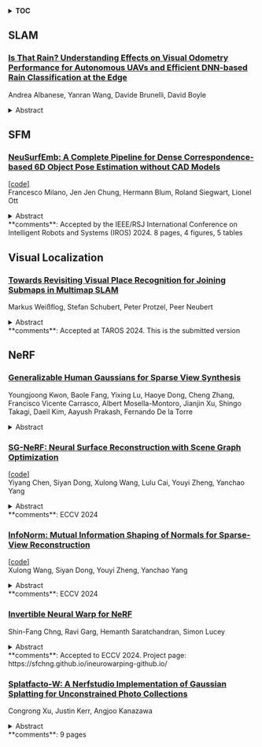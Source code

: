 <details>
  <summary><b>TOC</b></summary>
  <ol>
    <li><a href=#slam>SLAM</a></li>
      <ul>
        <li><a href=#Is-That-Rain?-Understanding-Effects-on-Visual-Odometry-Performance-for-Autonomous-UAVs-and-Efficient-DNN-based-Rain-Classification-at-the-Edge>Is That Rain? Understanding Effects on Visual Odometry Performance for Autonomous UAVs and Efficient DNN-based Rain Classification at the Edge</a></li>
      </ul>
    </li>
    <li><a href=#sfm>SFM</a></li>
      <ul>
        <li><a href=#NeuSurfEmb:-A-Complete-Pipeline-for-Dense-Correspondence-based-6D-Object-Pose-Estimation-without-CAD-Models>NeuSurfEmb: A Complete Pipeline for Dense Correspondence-based 6D Object Pose Estimation without CAD Models</a></li>
      </ul>
    </li>
    <li><a href=#visual-localization>Visual Localization</a></li>
      <ul>
        <li><a href=#Towards-Revisiting-Visual-Place-Recognition-for-Joining-Submaps-in-Multimap-SLAM>Towards Revisiting Visual Place Recognition for Joining Submaps in Multimap SLAM</a></li>
      </ul>
    </li>
    <li><a href=#nerf>NeRF</a></li>
      <ul>
        <li><a href=#Generalizable-Human-Gaussians-for-Sparse-View-Synthesis>Generalizable Human Gaussians for Sparse View Synthesis</a></li>
        <li><a href=#SG-NeRF:-Neural-Surface-Reconstruction-with-Scene-Graph-Optimization>SG-NeRF: Neural Surface Reconstruction with Scene Graph Optimization</a></li>
        <li><a href=#InfoNorm:-Mutual-Information-Shaping-of-Normals-for-Sparse-View-Reconstruction>InfoNorm: Mutual Information Shaping of Normals for Sparse-View Reconstruction</a></li>
        <li><a href=#Invertible-Neural-Warp-for-NeRF>Invertible Neural Warp for NeRF</a></li>
        <li><a href=#Splatfacto-W:-A-Nerfstudio-Implementation-of-Gaussian-Splatting-for-Unconstrained-Photo-Collections>Splatfacto-W: A Nerfstudio Implementation of Gaussian Splatting for Unconstrained Photo Collections</a></li>
      </ul>
    </li>
  </ol>
</details>

## SLAM  

### [Is That Rain? Understanding Effects on Visual Odometry Performance for Autonomous UAVs and Efficient DNN-based Rain Classification at the Edge](http://arxiv.org/abs/2407.12663)  
Andrea Albanese, Yanran Wang, Davide Brunelli, David Boyle  
<details>  
  <summary>Abstract</summary>  
  <ol>  
    The development of safe and reliable autonomous unmanned aerial vehicles relies on the ability of the system to recognise and adapt to changes in the local environment based on sensor inputs. State-of-the-art local tracking and trajectory planning are typically performed using camera sensor input to the flight control algorithm, but the extent to which environmental disturbances like rain affect the performance of these systems is largely unknown. In this paper, we first describe the development of an open dataset comprising ~335k images to examine these effects for seven different classes of precipitation conditions and show that a worst-case average tracking error of 1.5 m is possible for a state-of-the-art visual odometry system (VINS-Fusion). We then use the dataset to train a set of deep neural network models suited to mobile and constrained deployment scenarios to determine the extent to which it may be possible to efficiently and accurately classify these `rainy' conditions. The most lightweight of these models (MobileNetV3 small) can achieve an accuracy of 90% with a memory footprint of just 1.28 MB and a frame rate of 93 FPS, which is suitable for deployment in resource-constrained and latency-sensitive systems. We demonstrate a classification latency in the order of milliseconds using typical flight computer hardware. Accordingly, such a model can feed into the disturbance estimation component of an autonomous flight controller. In addition, data from unmanned aerial vehicles with the ability to accurately determine environmental conditions in real time may contribute to developing more granular timely localised weather forecasting.  
  </ol>  
</details>  
  
  



## SFM  

### [NeuSurfEmb: A Complete Pipeline for Dense Correspondence-based 6D Object Pose Estimation without CAD Models](http://arxiv.org/abs/2407.12207)  
[[code](https://github.com/ethz-asl/neusurfemb)]  
Francesco Milano, Jen Jen Chung, Hermann Blum, Roland Siegwart, Lionel Ott  
<details>  
  <summary>Abstract</summary>  
  <ol>  
    State-of-the-art approaches for 6D object pose estimation assume the availability of CAD models and require the user to manually set up physically-based rendering (PBR) pipelines for synthetic training data generation. Both factors limit the application of these methods in real-world scenarios. In this work, we present a pipeline that does not require CAD models and allows training a state-of-the-art pose estimator requiring only a small set of real images as input. Our method is based on a NeuS2 object representation, that we learn through a semi-automated procedure based on Structure-from-Motion (SfM) and object-agnostic segmentation. We exploit the novel-view synthesis ability of NeuS2 and simple cut-and-paste augmentation to automatically generate photorealistic object renderings, which we use to train the correspondence-based SurfEmb pose estimator. We evaluate our method on the LINEMOD-Occlusion dataset, extensively studying the impact of its individual components and showing competitive performance with respect to approaches based on CAD models and PBR data. We additionally demonstrate the ease of use and effectiveness of our pipeline on self-collected real-world objects, showing that our method outperforms state-of-the-art CAD-model-free approaches, with better accuracy and robustness to mild occlusions. To allow the robotics community to benefit from this system, we will publicly release it at https://www.github.com/ethz-asl/neusurfemb.  
  </ol>  
</details>  
**comments**: Accepted by the IEEE/RSJ International Conference on Intelligent
  Robots and Systems (IROS) 2024. 8 pages, 4 figures, 5 tables  
  
  



## Visual Localization  

### [Towards Revisiting Visual Place Recognition for Joining Submaps in Multimap SLAM](http://arxiv.org/abs/2407.12408)  
Markus Weißflog, Stefan Schubert, Peter Protzel, Peer Neubert  
<details>  
  <summary>Abstract</summary>  
  <ol>  
    Visual SLAM is a key technology for many autonomous systems. However, tracking loss can lead to the creation of disjoint submaps in multimap SLAM systems like ORB-SLAM3. Because of that, these systems employ submap merging strategies. As we show, these strategies are not always successful. In this paper, we investigate the impact of using modern VPR approaches for submap merging in visual SLAM. We argue that classical evaluation metrics are not sufficient to estimate the impact of a modern VPR component on the overall system. We show that naively replacing the VPR component does not leverage its full potential without requiring substantial interference in the original system. Because of that, we present a post-processing pipeline along with a set of metrics that allow us to estimate the impact of modern VPR components. We evaluate our approach on the NCLT and Newer College datasets using ORB-SLAM3 with NetVLAD and HDC-DELF as VPR components. Additionally, we present a simple approach for combining VPR with temporal consistency for map merging. We show that the map merging performance of ORB-SLAM3 can be improved. Building on these results, researchers in VPR can assess the potential of their approaches for SLAM systems.  
  </ol>  
</details>  
**comments**: Accepted at TAROS 2024. This is the submitted version  
  
  



## NeRF  

### [Generalizable Human Gaussians for Sparse View Synthesis](http://arxiv.org/abs/2407.12777)  
Youngjoong Kwon, Baole Fang, Yixing Lu, Haoye Dong, Cheng Zhang, Francisco Vicente Carrasco, Albert Mosella-Montoro, Jianjin Xu, Shingo Takagi, Daeil Kim, Aayush Prakash, Fernando De la Torre  
<details>  
  <summary>Abstract</summary>  
  <ol>  
    Recent progress in neural rendering has brought forth pioneering methods, such as NeRF and Gaussian Splatting, which revolutionize view rendering across various domains like AR/VR, gaming, and content creation. While these methods excel at interpolating {\em within the training data}, the challenge of generalizing to new scenes and objects from very sparse views persists. Specifically, modeling 3D humans from sparse views presents formidable hurdles due to the inherent complexity of human geometry, resulting in inaccurate reconstructions of geometry and textures. To tackle this challenge, this paper leverages recent advancements in Gaussian Splatting and introduces a new method to learn generalizable human Gaussians that allows photorealistic and accurate view-rendering of a new human subject from a limited set of sparse views in a feed-forward manner. A pivotal innovation of our approach involves reformulating the learning of 3D Gaussian parameters into a regression process defined on the 2D UV space of a human template, which allows leveraging the strong geometry prior and the advantages of 2D convolutions. In addition, a multi-scaffold is proposed to effectively represent the offset details. Our method outperforms recent methods on both within-dataset generalization as well as cross-dataset generalization settings.  
  </ol>  
</details>  
  
### [SG-NeRF: Neural Surface Reconstruction with Scene Graph Optimization](http://arxiv.org/abs/2407.12667)  
[[code](https://github.com/iris-cyy/sg-nerf)]  
Yiyang Chen, Siyan Dong, Xulong Wang, Lulu Cai, Youyi Zheng, Yanchao Yang  
<details>  
  <summary>Abstract</summary>  
  <ol>  
    3D surface reconstruction from images is essential for numerous applications. Recently, Neural Radiance Fields (NeRFs) have emerged as a promising framework for 3D modeling. However, NeRFs require accurate camera poses as input, and existing methods struggle to handle significantly noisy pose estimates (i.e., outliers), which are commonly encountered in real-world scenarios. To tackle this challenge, we present a novel approach that optimizes radiance fields with scene graphs to mitigate the influence of outlier poses. Our method incorporates an adaptive inlier-outlier confidence estimation scheme based on scene graphs, emphasizing images of high compatibility with the neighborhood and consistency in the rendering quality. We also introduce an effective intersection-over-union (IoU) loss to optimize the camera pose and surface geometry, together with a coarse-to-fine strategy to facilitate the training. Furthermore, we propose a new dataset containing typical outlier poses for a detailed evaluation. Experimental results on various datasets consistently demonstrate the effectiveness and superiority of our method over existing approaches, showcasing its robustness in handling outliers and producing high-quality 3D reconstructions. Our code and data are available at: \url{https://github.com/Iris-cyy/SG-NeRF}.  
  </ol>  
</details>  
**comments**: ECCV 2024  
  
### [InfoNorm: Mutual Information Shaping of Normals for Sparse-View Reconstruction](http://arxiv.org/abs/2407.12661)  
[[code](https://github.com/muliphein/infonorm)]  
Xulong Wang, Siyan Dong, Youyi Zheng, Yanchao Yang  
<details>  
  <summary>Abstract</summary>  
  <ol>  
    3D surface reconstruction from multi-view images is essential for scene understanding and interaction. However, complex indoor scenes pose challenges such as ambiguity due to limited observations. Recent implicit surface representations, such as Neural Radiance Fields (NeRFs) and signed distance functions (SDFs), employ various geometric priors to resolve the lack of observed information. Nevertheless, their performance heavily depends on the quality of the pre-trained geometry estimation models. To ease such dependence, we propose regularizing the geometric modeling by explicitly encouraging the mutual information among surface normals of highly correlated scene points. In this way, the geometry learning process is modulated by the second-order correlations from noisy (first-order) geometric priors, thus eliminating the bias due to poor generalization. Additionally, we introduce a simple yet effective scheme that utilizes semantic and geometric features to identify correlated points, enhancing their mutual information accordingly. The proposed technique can serve as a plugin for SDF-based neural surface representations. Our experiments demonstrate the effectiveness of the proposed in improving the surface reconstruction quality of major states of the arts. Our code is available at: \url{https://github.com/Muliphein/InfoNorm}.  
  </ol>  
</details>  
**comments**: ECCV 2024  
  
### [Invertible Neural Warp for NeRF](http://arxiv.org/abs/2407.12354)  
Shin-Fang Chng, Ravi Garg, Hemanth Saratchandran, Simon Lucey  
<details>  
  <summary>Abstract</summary>  
  <ol>  
    This paper tackles the simultaneous optimization of pose and Neural Radiance Fields (NeRF). Departing from the conventional practice of using explicit global representations for camera pose, we propose a novel overparameterized representation that models camera poses as learnable rigid warp functions. We establish that modeling the rigid warps must be tightly coupled with constraints and regularization imposed. Specifically, we highlight the critical importance of enforcing invertibility when learning rigid warp functions via neural network and propose the use of an Invertible Neural Network (INN) coupled with a geometry-informed constraint for this purpose. We present results on synthetic and real-world datasets, and demonstrate that our approach outperforms existing baselines in terms of pose estimation and high-fidelity reconstruction due to enhanced optimization convergence.  
  </ol>  
</details>  
**comments**: Accepted to ECCV 2024. Project page:
  https://sfchng.github.io/ineurowarping-github.io/  
  
### [Splatfacto-W: A Nerfstudio Implementation of Gaussian Splatting for Unconstrained Photo Collections](http://arxiv.org/abs/2407.12306)  
Congrong Xu, Justin Kerr, Angjoo Kanazawa  
<details>  
  <summary>Abstract</summary>  
  <ol>  
    Novel view synthesis from unconstrained in-the-wild image collections remains a significant yet challenging task due to photometric variations and transient occluders that complicate accurate scene reconstruction. Previous methods have approached these issues by integrating per-image appearance features embeddings in Neural Radiance Fields (NeRFs). Although 3D Gaussian Splatting (3DGS) offers faster training and real-time rendering, adapting it for unconstrained image collections is non-trivial due to the substantially different architecture. In this paper, we introduce Splatfacto-W, an approach that integrates per-Gaussian neural color features and per-image appearance embeddings into the rasterization process, along with a spherical harmonics-based background model to represent varying photometric appearances and better depict backgrounds. Our key contributions include latent appearance modeling, efficient transient object handling, and precise background modeling. Splatfacto-W delivers high-quality, real-time novel view synthesis with improved scene consistency in in-the-wild scenarios. Our method improves the Peak Signal-to-Noise Ratio (PSNR) by an average of 5.3 dB compared to 3DGS, enhances training speed by 150 times compared to NeRF-based methods, and achieves a similar rendering speed to 3DGS. Additional video results and code integrated into Nerfstudio are available at https://kevinxu02.github.io/splatfactow/.  
  </ol>  
</details>  
**comments**: 9 pages  
  
  



